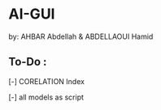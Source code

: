 # AI-GUI
by: AHBAR Abdellah &amp; ABDELLAOUI Hamid 

## To-Do :
[-] CORELATION Index

[-] all models as script